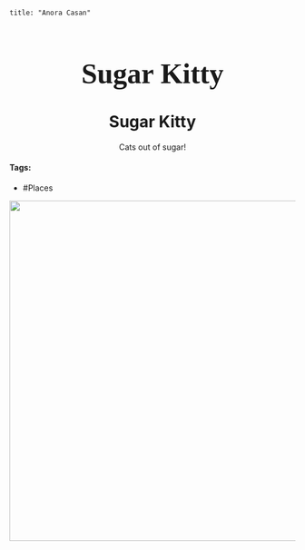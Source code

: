 ```markdown

title: "Anora Casan"

```

<h1 align="center" style="color: --insert hex color here--; font-family:pso2_font; font-size:50px;">Sugar Kitty</h1>
<h1 align="center">Sugar Kitty</h1>
<p align="center">Cats out of sugar!<p>

#### Tags:
- #Places	

<p align="center">
	<img width="600" src="file:///C:/Users/edvin/Documents/ObsidianVaults/PSO2RP/Images/Sugar Kitty\Pie.png">
</p>

